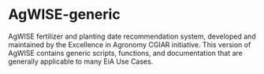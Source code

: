 # AgWISE-generic
AgWISE fertilizer and planting date recommendation system, developed and maintained by the Excellence in Agronomy CGIAR initiative. This version of AgWISE contains generic scripts, functions, and documentation that are generally applicable to many EiA Use Cases.
